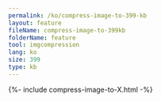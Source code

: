 ```yaml
---
permalink: /ko/compress-image-to-399-kb
layout: feature
fileName: compress-image-to-399kb
folderName: feature
tool: imgcompression
lang: ko
size: 399
type: kb
---
```


{%- include compress-image-to-X.html -%}
